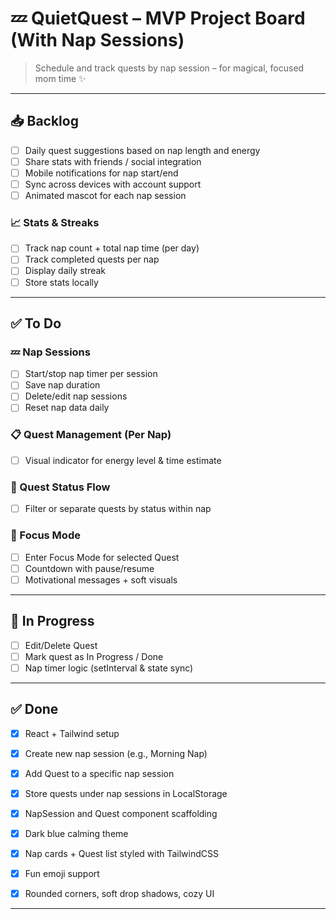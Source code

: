 # 💤 QuietQuest – MVP Project Board (With Nap Sessions)

> Schedule and track quests by nap session – for magical, focused mom time ✨

---

## 📥 Backlog

- [ ] Daily quest suggestions based on nap length and energy
- [ ] Share stats with friends / social integration
- [ ] Mobile notifications for nap start/end
- [ ] Sync across devices with account support
- [ ] Animated mascot for each nap session

### 📈 Stats & Streaks
- [ ] Track nap count + total nap time (per day)
- [ ] Track completed quests per nap
- [ ] Display daily streak
- [ ] Store stats locally

---

## ✅ To Do

### 💤 Nap Sessions
- [ ] Start/stop nap timer per session
- [ ] Save nap duration
- [ ] Delete/edit nap sessions
- [ ] Reset nap data daily

### 📋 Quest Management (Per Nap)
- [ ] Visual indicator for energy level & time estimate

### 🔄 Quest Status Flow
- [ ] Filter or separate quests by status within nap

### 🌙 Focus Mode
- [ ] Enter Focus Mode for selected Quest
- [ ] Countdown with pause/resume
- [ ] Motivational messages + soft visuals

---

## 🔧 In Progress
- [ ] Edit/Delete Quest
- [ ] Mark quest as In Progress / Done
- [ ] Nap timer logic (setInterval & state sync)

---

## ✅ Done
- [x] React + Tailwind setup
- [x] Create new nap session (e.g., Morning Nap)
- [x] Add Quest to a specific nap session
- [x] Store quests under nap sessions in LocalStorage
- [x] NapSession and Quest component scaffolding
- [x] Dark blue calming theme
- [x] Nap cards + Quest list styled with TailwindCSS
- [x] Fun emoji support
- [x] Rounded corners, soft drop shadows, cozy UI


---
